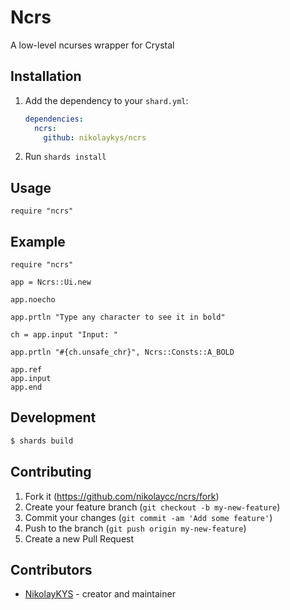 # Ncrs

A low-level ncurses wrapper for Crystal

## Installation

1. Add the dependency to your `shard.yml`:

   ```yaml
   dependencies:
     ncrs:
       github: nikolaykys/ncrs
   ```

2. Run `shards install`

## Usage

```crystal
require "ncrs"
```

## Example

```crystal
require "ncrs"

app = Ncrs::Ui.new

app.noecho

app.prtln "Type any character to see it in bold"

ch = app.input "Input: "

app.prtln "#{ch.unsafe_chr}", Ncrs::Consts::A_BOLD

app.ref
app.input
app.end
```


## Development

```bash
$ shards build
```

## Contributing

1. Fork it (<https://github.com/nikolaycc/ncrs/fork>)
2. Create your feature branch (`git checkout -b my-new-feature`)
3. Commit your changes (`git commit -am 'Add some feature'`)
4. Push to the branch (`git push origin my-new-feature`)
5. Create a new Pull Request

## Contributors

- [NikolayKYS](https://github.com/nikolaycc) - creator and maintainer
